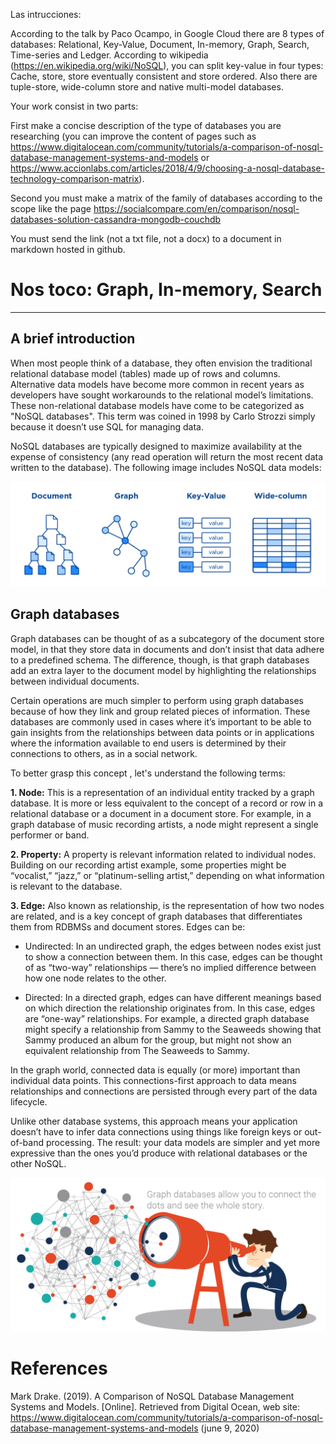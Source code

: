 Las intrucciones: 

According to the talk by Paco Ocampo, in Google Cloud there are 8 types of databases:  Relational,  Key-Value,  Document,  In-memory,  Graph,  Search,  Time-series and Ledger.  According to wikipedia (https://en.wikipedia.org/wiki/NoSQL), you can split key-value in four types: Cache, store, store eventually consistent and store ordered. Also there are tuple-store, wide-column store and native multi-model databases.

Your work consist in two parts: 

First make a concise description of the type of databases you are researching (you can improve the content of pages such as https://www.digitalocean.com/community/tutorials/a-comparison-of-nosql-database-management-systems-and-models or https://www.accionlabs.com/articles/2018/4/9/choosing-a-nosql-database-technology-comparison-matrix). 

Second you must make a matrix of the family of databases according to the  scope like the page https://socialcompare.com/en/comparison/nosql-databases-solution-cassandra-mongodb-couchdb

You must send the link (not a txt file, not a docx) to a document in markdown hosted in github.

# Nos toco: Graph, In-memory, Search


-------------------------


## A brief introduction

When most people think of a database, they often envision the traditional relational database model (tables) made up of rows and columns. Alternative data models have become more common in recent years as developers have sought workarounds to the relational model’s limitations. These non-relational database models have come to be categorized as "NoSQL databases". This term was coined in 1998 by Carlo Strozzi simply because it doesn’t use SQL for managing data.

NoSQL databases are typically designed to maximize availability at the expense of consistency (any read operation will return the most recent data written to the database). The following image includes NoSQL data models:

![NonSQL databases](/src/NonSQL_Databases.png)


## Graph databases 

Graph databases can be thought of as a subcategory of the document store model, in that they store data in documents and don’t insist that data adhere to a predefined schema. The difference, though, is that graph databases add an extra layer to the document model by highlighting the relationships between individual documents.

Certain operations are much simpler to perform using graph databases because of how they link and group related pieces of information. These databases are commonly used in cases where it’s important to be able to gain insights from the relationships between data points or in applications where the information available to end users is determined by their connections to others, as in a social network.

To better grasp this concept , let's understand the following terms:

**1. Node:**  This is a representation of an individual entity tracked by a graph database. It is more or less equivalent to the concept of a record or row in a relational database or a document in a document store. For example, in a graph database of music recording artists, a node might represent a single performer or band.

**2. Property:** A property is relevant information related to individual nodes. Building on our recording artist example, some properties might be “vocalist,” “jazz,” or “platinum-selling artist,” depending on what information is relevant to the database.

**3. Edge:** Also known as relationship, is the representation of how two nodes are related, and is a key concept of graph databases that differentiates them from RDBMSs and document stores. Edges can be:

  * Undirected: In an undirected graph, the edges between nodes exist just to show a connection between them. In this case, edges can be thought of as “two-way” relationships — there’s no implied difference between how one node relates to the other.
  
  * Directed: In a directed graph, edges can have different meanings based on which direction the relationship originates from. In this case, edges are “one-way” relationships. For example, a directed graph database might specify a relationship from Sammy to the Seaweeds showing that Sammy produced an album for the group, but might not show an equivalent relationship from The Seaweeds to Sammy.
  


In the graph world, connected data is equally (or more) important than individual data points. This connections-first approach to data means relationships and connections are persisted through every part of the data lifecycle.

Unlike other database systems, this approach means your application doesn’t have to infer data connections using things like foreign keys or out-of-band processing. The result: your data models are simpler and yet more expressive than the ones you’d produce with relational databases or the other NoSQL.
  
![Curiosity about graph database](/src/info_graph_DB.png)
  
# References

Mark Drake. (2019). A Comparison of NoSQL Database Management Systems and Models. [Online]. Retrieved from Digital Ocean, web site: https://www.digitalocean.com/community/tutorials/a-comparison-of-nosql-database-management-systems-and-models (june 9, 2020)
  

